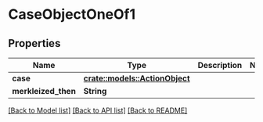 # CaseObjectOneOf1

## Properties

Name | Type | Description | Notes
------------ | ------------- | ------------- | -------------
**case** | [**crate::models::ActionObject**](ActionObject.md) |  | 
**merkleized_then** | **String** |  | 

[[Back to Model list]](../README.md#documentation-for-models) [[Back to API list]](../README.md#documentation-for-api-endpoints) [[Back to README]](../README.md)


